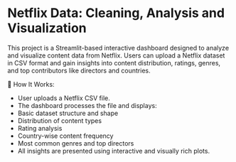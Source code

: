# Netflix Data: Cleaning, Analysis and Visualization
This project is a Streamlit-based interactive dashboard designed to analyze and visualize content data from Netflix. Users can upload a Netflix dataset in CSV format and gain insights into content distribution, ratings, genres, and top contributors like directors and countries.

🚀 How It Works:

* User uploads a Netflix CSV file.
* The dashboard processes the file and displays:
* Basic dataset structure and shape
* Distribution of content types
* Rating analysis
* Country-wise content frequency
* Most common genres and top directors
* All insights are presented using interactive and visually rich plots.

